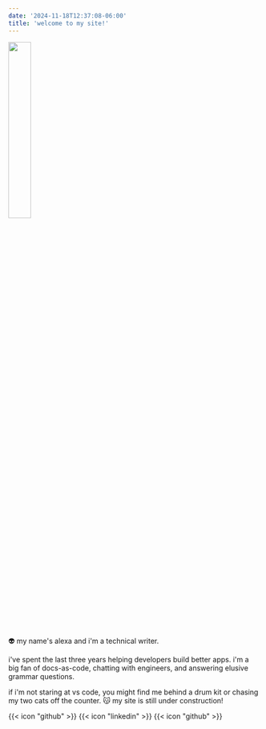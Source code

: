 ```yaml
---
date: '2024-11-18T12:37:08-06:00'
title: 'welcome to my site!'
---
```


<img src="/image/pfp.png" width="30%" height="auto" />

:alien: my name's alexa and i'm a technical writer. 

i've spent the last three years helping developers build better apps. i'm a big fan of docs-as-code, chatting with engineers, and answering elusive grammar questions.  

if i'm not staring at vs code, you might find me behind a drum kit or chasing my two cats off the counter. :kissing_cat: my site is still under construction!

{{< icon "github" >}} {{< icon "linkedin" >}} {{< icon "github" >}}